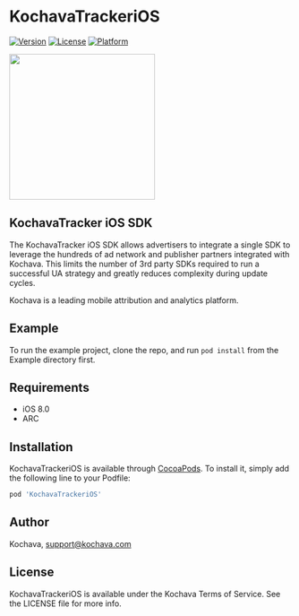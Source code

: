 # KochavaTrackeriOS

[![Version](https://img.shields.io/cocoapods/v/KochavaTrackeriOS.svg?style=flat)](http://cocoapods.org/pods/KochavaTrackeriOS)
[![License](https://img.shields.io/cocoapods/l/KochavaTrackeriOS.svg?style=flat)](http://cocoapods.org/pods/KochavaTrackeriOS)
[![Platform](https://img.shields.io/cocoapods/p/KochavaTrackeriOS.svg?style=flat)](http://cocoapods.org/pods/KochavaTrackeriOS)

<img src="https://storage.googleapis.com/kochava-web/2016/07/Kochava-horizontal-black-800x154.png" width="260" />

## KochavaTracker iOS SDK

The KochavaTracker iOS SDK allows advertisers to integrate a single SDK to leverage the hundreds of ad network and publisher partners integrated with Kochava. This limits the number of 3rd party SDKs required to run a successful UA strategy and greatly reduces complexity during update cycles.

Kochava is a leading mobile attribution and analytics platform.

## Example

To run the example project, clone the repo, and run `pod install` from the Example directory first.

## Requirements

* iOS 8.0
* ARC

## Installation

KochavaTrackeriOS is available through [CocoaPods](http://cocoapods.org). To install
it, simply add the following line to your Podfile:

```ruby
pod 'KochavaTrackeriOS'
```

## Author

Kochava, support@kochava.com

## License

KochavaTrackeriOS is available under the Kochava Terms of Service. See the LICENSE file for more info.
